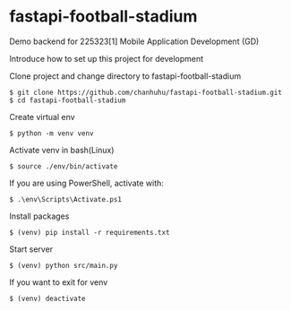 # fastapi-football-stadium
Demo backend for 225323[1] Mobile Application Development (GD)

Introduce how to set up this project for development

Clone project and change directory to fastapi-football-stadium
```
$ git clone https://github.com/chanhuhu/fastapi-football-stadium.git
$ cd fastapi-football-stadium
```

Create virtual env
```
$ python -m venv venv
```

Activate venv in bash(Linux)
```
$ source ./env/bin/activate
```

If you are using PowerShell, activate with:
```
$ .\env\Scripts\Activate.ps1
```

Install packages
```
$ (venv) pip install -r requirements.txt
```

Start server
```
$ (venv) python src/main.py
```

If you want to exit for venv
```
$ (venv) deactivate
```